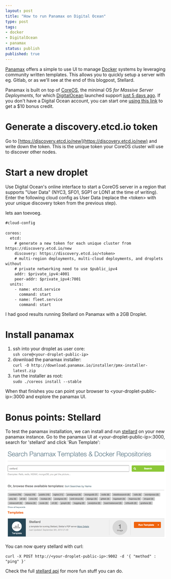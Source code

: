 ```yaml
---
layout: post
title: "How to run Panamax on Digital Ocean"
type: post
tags:
- docker
- DigitalOcean
- panamax
status: publish
published: true
---
```


[Panamax](http://panamax.io/) offers a simple to use UI to manage
[Docker](https://www.docker.com/) systems by leveraging community written templates.
This allows you to quickly setup a server with eg. Gitlab, or as we'll see at
the end of this blogpost, Stellard.

Panamax is built on top of [CoreOS](https://coreos.com/), the minimal OS
*for Massive Server Deployments*, for which
[DigitalOcean](https://www.digitalocean.com/) launched support [just 5 days
ago](https://www.digitalocean.com/company/blog/coreos-now-available-on-digitalocean/).
If you don't have a Digital Ocean account, you can start one [using this
link](https://www.digitalocean.com/?refcode=7bce29475383) to get a $10 bonus credit.

# Generate a discovery.etcd.io token

Go to [https://discovery.etcd.io/new](https://discovery.etcd.io/new) and write down the token.
This is the unique token your CoreOS cluster will use to discover other nodes.

# Start a new droplet

Use Digital Ocean's online interface to start a CoreOS server in a region that
supports "User Data" (NYC3, SFO1, SGP1 or LON1 at the time of writing).
Enter the following cloud config as User Data (replace the &lt;token&gt; with
your unique discovery token from the previous step).

Iets aan toevoeg.

```
#cloud-config

coreos:
  etcd:
    # generate a new token for each unique cluster from https://discovery.etcd.io/new
    discovery: https://discovery.etcd.io/<token>
    # multi-region deployments, multi-cloud deployments, and droplets without
    # private networking need to use $public_ipv4
    addr: $private_ipv4:4001
    peer-addr: $private_ipv4:7001
  units:
    - name: etcd.service
      command: start
    - name: fleet.service
      command: start
```

I had good results running Stellard on Panamax with a 2GB Droplet.

# Install panamax

1. ssh into your droplet as user core:<br>
`ssh core@<your-droplet-public-ip>`
2. download the panamax installer:<br>
`curl -O http://download.panamax.io/installer/pmx-installer-latest.zip`
3. run the installer as root:<br>
`sudo ./coreos install --stable`

When that finishes you can point your browser to &lt;your-droplet-public-ip&gt;:3000 and explore the panamax UI.

# Bonus points: Stellard

To test the panamax installation, we can install and run
[stellard](https://www.stellar.org/) on your new panamax instance. 
Go to the panamax UI at &lt;your-droplet-public-ip&gt;:3000,
search for 'stellard' and click 'Run Template':

![Panamax Stellard](/images/panamax-stellard.png)

You can now query stellard with curl:

```
curl -X POST http://<your-droplet-public-ip>:9002 -d '{ "method" : "ping" }'
```

Check the full [stellard api](https://www.stellar.org/api/) for more fun stuff you can do.
